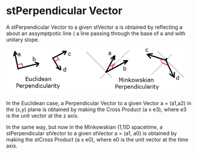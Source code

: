 # stPerpendicular Vector

A stPerpendicular Vector to a given stVector a is obtained by reflecting a about an assymptpotic line ( a line passing through the base of a and with unitary slope.

![stPerpencicular](https://github.com/probaxeoxebra/probaMinkoski/blob/master/Interese/Images/PerpendVectors_Eucl_Mink.png "Euclidean vs. Minkowskian Perpendicularity")

In the Euclidean case, a Perpendicular Vector to a given Vector a = (a1,a2) in the (x,y) plane is obtained by making the Cross Product (a x e3), where e3 is the unit vector at the z axis.

In the same way, but now in the Minkowskian (1,1)D spacetime, a stPerpendicular stVector to a given stVector a = (a1, a0) is obtained by making the stCross Product (a x e0), where e0 is the unit vector at the time axis.

